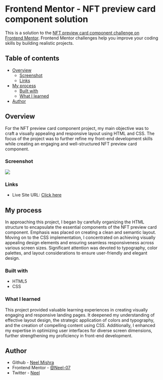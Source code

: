 # Frontend Mentor - NFT preview card component solution

This is a solution to the [NFT preview card component challenge on Frontend Mentor](https://www.frontendmentor.io/challenges/nft-preview-card-component-SbdUL_w0U). Frontend Mentor challenges help you improve your coding skills by building realistic projects. 

## Table of contents

- [Overview](#overview)
  - [Screenshot](#screenshot)
  - [Links](#links)
- [My process](#my-process)
  - [Built with](#built-with)
  - [What I learned](#what-i-learned)
- [Author](#author)


## Overview
For the NFT preview card component project, my main objective was to craft a visually appealing and responsive layout using HTML and CSS. The focus of the project was to further refine my front-end development skills while creating an engaging and well-structured NFT preview card component.
  
### Screenshot

![](./nft-preview-card-component-main/design/desktop-design.jpg)

### Links
- Live Site URL: [Click here](https://neel-07.github.io/)

## My process
 In approaching this project, I began by carefully organizing the HTML structure to encapsulate the essential components of the NFT preview card component. Emphasis was placed on creating a clean and semantic layout. Moving on to the CSS implementation, I concentrated on achieving visually appealing design elements and ensuring seamless responsiveness across various screen sizes. Significant attention was devoted to typography, color palettes, and layout considerations to ensure user-friendly and elegant design.

### Built with

- HTML5
- CSS 


### What I learned
This project provided valuable learning experiences in creating visually engaging and responsive landing pages. It deepened my understanding of effective layout design, the strategic application of colors and typography, and the creation of compelling content using CSS. Additionally, I enhanced my expertise in optimizing user interfaces for diverse screen dimensions, further strengthening my proficiency in front-end development.

## Author

- Github - [Neel Mishra](https://github.com/Neel-07)
- Frontend Mentor - [@Neel-07](https://www.frontendmentor.io/profile/Neel-07)
- Twitter - [Neel](https://twitter.com/NeelMis35789692)

